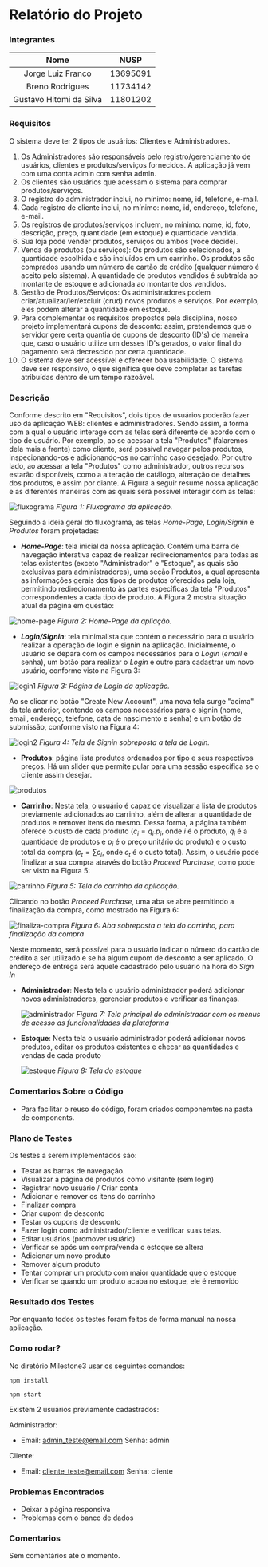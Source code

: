 
# Relatório do Projeto

### Integrantes

|          Nome           |   NUSP   |
| :---------------------: | :------: |
|    Jorge Luiz Franco    | 13695091 |
|     Breno Rodrigues     | 11734142 |
| Gustavo Hitomi da Silva | 11801202 |

### Requisitos

O sistema deve ter 2 tipos de usuários: Clientes e Administradores.

1. Os Administradores são responsáveis pelo registro/gerenciamento de usuários, clientes e produtos/serviços fornecidos. A aplicação já vem com uma conta admin com senha admin.
2. Os clientes são usuários que acessam o sistema para comprar produtos/serviços.
3. O registro do administrador inclui, no mínimo: nome, id, telefone, e-mail.
4. Cada registro de cliente inclui, no mínimo: nome, id, endereço, telefone, e-mail.
5. Os registros de produtos/serviços incluem, no mínimo: nome, id, foto, descrição, preço, quantidade (em estoque) e quantidade vendida.
6. Sua loja pode vender produtos, serviços ou ambos (você decide).
7. Venda de produtos (ou serviços): Os produtos são selecionados, a quantidade escolhida e são incluídos em um carrinho. Os produtos são comprados usando um número de cartão de crédito (qualquer número é aceito pelo sistema). A quantidade de produtos vendidos é subtraída ao montante de estoque e adicionada ao montante dos vendidos.
8. Gestão de Produtos/Serviços: Os administradores podem criar/atualizar/ler/excluir (crud) novos produtos e serviços. Por exemplo, eles podem alterar a quantidade em estoque.
9. Para complementar os requisitos propostos pela disciplina, nosso projeto implementará cupons de desconto: assim, pretendemos que o servidor gere certa quantia de cupons de desconto (ID's) de maneira que, caso o usuário utilize um desses ID's gerados, o valor final do pagamento será decrescido por certa quantidade.
10. O sistema deve ser acessível e oferecer boa usabilidade. O sistema deve ser responsivo, o que significa que deve completar as tarefas atribuídas dentro de um tempo razoável.

### Descrição

Conforme descrito em "Requisitos", dois tipos de usuários poderão fazer uso da aplicação WEB: clientes e administradores. Sendo assim, a forma com a qual o usuário interage com as telas será diferente de acordo com o tipo de usuário. Por exemplo, ao se acessar a tela "Produtos" (falaremos dela mais a frente) como cliente, será possível navegar pelos produtos, inspecionando-os e adicionando-os no carrinho caso desejado. Por outro lado, ao acessar a tela "Produtos" como administrador, outros recursos estarão disponíveis, como a alteração de catálogo, alteração de detalhes dos produtos, e assim por diante. A Figura a seguir resume nossa aplicação e as diferentes maneiras com as quais será possível interagir com as telas:

![fluxograma](../milestone1/diagrams/fluxograma.png)
_Figura 1: Fluxograma da aplicação._

Seguindo a ideia geral do fluxograma, as telas _Home-Page_, _Login/Signin_ e _Produtos_ foram projetadas:

- **_Home-Page_**: tela inicial da nossa aplicação. Contém uma barra de navegação interativa capaz de realizar redirecionamentos para todas as telas existentes (exceto "Administrador" e "Estoque", as quais são exclusivas para administradores), uma seção Produtos, a qual apresenta as informações gerais dos tipos de produtos oferecidos pela loja, permitindo redirecionamento às partes específicas da tela "Produtos" correspondentes a cada tipo de produto. A Figura 2 mostra situação atual da página em questão:

![home-page](../milestone3/telas/home_page.png)
_Figura 2: Home-Page da apliação._

- **_Login/Signin_**: tela minimalista que contém o necessário para o usuário realizar a operação de login e signin na aplicação. Inicialmente, o usuário se depara com os campos necessários para o _Login_ (_email_ e senha), um botão para realizar o _Login_ e outro para cadastrar um novo usuário, conforme visto na Figura 3:

![login1](../milestone3/telas/login1.png)
_Figura 3: Página de Login da aplicação._

Ao se clicar no botão "Create New Account", uma nova tela surge "acima" da tela anterior, contendo os campos necessários para o signin (nome, email, endereço, telefone, data de nascimento e senha) e um botão de submissão, conforme visto na Figura 4:

![login2](../milestone3/telas/login2.png)
_Figura 4: Tela de Signin sobreposta a tela de Login._

- **Produtos**: página lista produtos ordenados por tipo e seus respectivos preços. Há um slider que permite pular para uma sessão específica se o cliente assim desejar.

![produtos](../milestone3/telas/products.png)

- **Carrinho**: Nesta tela, o usuário é capaz de visualizar a lista de produtos previamente adicionados ao carrinho, além de alterar a quantidade de produtos e remover itens do mesmo. Dessa forma, a página também oferece o custo de cada produto ($c_i = q_i . p_i$, onde $i$ é o produto, $q_i$ é a quantidade de produtos e $p_i$ é o preço unitário do produto) e o custo total da compra ($c_t = \sum c_i$, onde $c_t$ é o custo total). Assim, o usuário pode finalizar a sua compra através do botão _Proceed Purchase_, como pode ser visto na Figura 5:

![carrinho](../milestone3/telas/cart.png)
_Figura 5: Tela do carrinho da aplicação._

Clicando no botão _Proceed Purchase_, uma aba se abre permitindo a finalização da compra, como mostrado na Figura 6:

![finaliza-compra](../milestone3/telas/proceed_purchase.png)
_Figura 6: Aba sobreposta a tela do carrinho, para finalização da compra_

Neste momento, será possível para o usuário indicar o número do cartão de crédito a ser utilizado e se há algum cupom de desconto a ser aplicado. O endereço de entrega será aquele cadastrado pelo usuário na hora do _Sign In_

- **Administrador**: Nesta tela o usuário administrador poderá adicionar novos administradores, gerenciar produtos e verificar as finanças.

  ![administrador](../milestone3/telas/admin_users.png)
  _Figura 7: Tela principal do administrador com os menus de acesso as funcionalidades da plataforma_

- **Estoque**: Nesta tela o usuário administrador poderá adicionar novos produtos, editar os produtos existentes e checar as quantidades e vendas de cada produto

  ![estoque](../milestone3/telas/admin_products.png)
  _Figura 8: Tela do estoque_

### Comentarios Sobre o Código

- Para facilitar o reuso do código, foram criados componemtes na pasta de components.

### Plano de Testes

Os testes a serem implementados são:

- Testar as barras de navegação.
- Visualizar a página de produtos como visitante (sem login)
- Registrar novo usuário / Criar conta
- Adicionar e remover os itens do carrinho
- Finalizar compra
- Criar cupom de desconto
- Testar os cupons de desconto
- Fazer login como administrador/cliente e verificar suas telas.
- Editar usuários (promover usuário)
- Verificar se após um compra/venda o estoque se altera
- Adicionar um novo produto
- Remover algum produto
- Tentar comprar um produto com maior quantidade que o estoque
- Verificar se quando um produto acaba no estoque, ele é removido

### Resultado dos Testes

Por enquanto todos os testes foram feitos de forma manual na nossa aplicação.

### Como rodar?

No diretório Milestone3 usar os seguintes comandos:

`npm install`

`npm start`

Existem 2 usuários previamente cadastrados:

Administrador: 
- Email: admin_teste@email.com Senha: admin

Cliente:
- Email: cliente_teste@email.com Senha: cliente

### Problemas Encontrados

- Deixar a página responsiva
- Problemas com o banco de dados

### Comentarios

Sem comentários até o momento.
